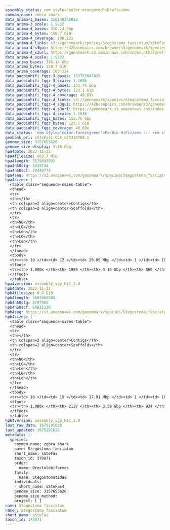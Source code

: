 ```yaml
---
assembly_status: <em style="color:orangered">Draft</em>
common_name: zebra shark
data_arima-3_bases: 316140242012
data_arima-3_scale: 1.9532
data_arima-4_bases: 316.14 Gbp
data_arima-4_bytes: 150.7 GiB
data_arima-4_coverage: 100.12x
data_arima-4_links: s3://genomeark/species/Stegostoma_fasciatum/sSteFas4/genomic_data/arima/<br>
data_arima-4_s3gui: https://42basepairs.com/browse/s3/genomeark/species/Stegostoma_fasciatum/sSteFas4/genomic_data/arima/
data_arima-4_s3url: https://genomeark.s3.amazonaws.com/index.html?prefix=species/Stegostoma_fasciatum/sSteFas4/genomic_data/arima/
data_arima-4_scale: 1.9532
data_arima_bases: 316.14 Gbp
data_arima_bytes: 150.7 GiB
data_arima_coverage: 100.12x
data_pacbiohifi_fqgz-3_bases: 153755847025
data_pacbiohifi_fqgz-3_scale: 1.1636
data_pacbiohifi_fqgz-4_bases: 153.76 Gbp
data_pacbiohifi_fqgz-4_bytes: 123.1 GiB
data_pacbiohifi_fqgz-4_coverage: 48.69x
data_pacbiohifi_fqgz-4_links: s3://genomeark/species/Stegostoma_fasciatum/sSteFas4/genomic_data/pacbio_hifi/<br>
data_pacbiohifi_fqgz-4_s3gui: https://42basepairs.com/browse/s3/genomeark/species/Stegostoma_fasciatum/sSteFas4/genomic_data/pacbio_hifi/
data_pacbiohifi_fqgz-4_s3url: https://genomeark.s3.amazonaws.com/index.html?prefix=species/Stegostoma_fasciatum/sSteFas4/genomic_data/pacbio_hifi/
data_pacbiohifi_fqgz-4_scale: 1.1636
data_pacbiohifi_fqgz_bases: 153.76 Gbp
data_pacbiohifi_fqgz_bytes: 123.1 GiB
data_pacbiohifi_fqgz_coverage: 48.69x
data_status: '<em style="color:forestgreen">PacBio HiFi</em> ::: <em style="color:forestgreen">Arima</em>'
genbank_pri: sSteFas1:GCA_022316705.1
genome_size: 3157655626
genome_size_display: 3.16 Gbp
hpa4date: 2022-11-21
hpa4filesize: 882.7 MiB
hpa4length: 3179043932
hpa4n50ctg: 6235744
hpa4n50scf: 78440774
hpa4seq: https://s3.amazonaws.com/genomeark/species/Stegostoma_fasciatum/sSteFas4/assembly_vgp_HiC_2.0/sSteFas4.HiC.hap1.20221121.fasta.gz
hpa4sizes: |
  <table class="sequence-sizes-table">
  <thead>
  <tr>
  <th></th>
  <th colspan=2 align=center>Contigs</th>
  <th colspan=2 align=center>Scaffolds</th>
  </tr>
  <tr>
  <th>NG</th>
  <th>LG</th>
  <th>Len</th>
  <th>LG</th>
  <th>Len</th>
  </tr>
  </thead>
  <tbody>
  <tr><td> 10 </td><td> 12 </td><td> 20.09 Mbp </td><td> 1 </td><td> 163.09 Mbp </td></tr>  <tr><td> 20 </td><td> 31 </td><td> 15.30 Mbp </td><td> 4 </td><td> 130.64 Mbp </td></tr>  <tr><td> 30 </td><td> 56 </td><td> 10.71 Mbp </td><td> 6 </td><td> 108.38 Mbp </td></tr>  <tr><td> 40 </td><td> 90 </td><td> 8.21 Mbp </td><td> 9 </td><td> 96.42 Mbp </td></tr>  <tr style="background-color:#cccccc;"><td> 50 </td><td> 133 </td><td style="background-color:#88ff88;"> 6.24 Mbp </td><td> 13 </td><td style="background-color:#88ff88;"> 78.44 Mbp </td></tr>  <tr><td> 60 </td><td> 192 </td><td> 4.81 Mbp </td><td> 18 </td><td> 62.29 Mbp </td></tr>  <tr><td> 70 </td><td> 276 </td><td> 3.03 Mbp </td><td> 24 </td><td> 51.52 Mbp </td></tr>  <tr><td> 80 </td><td> 406 </td><td> 1.93 Mbp </td><td> 30 </td><td> 41.83 Mbp </td></tr>  <tr><td> 90 </td><td> 635 </td><td> 0.94 Mbp </td><td> 42 </td><td> 15.89 Mbp </td></tr>  <tr><td> 100 </td><td> 1985 </td><td> 7.96 Kbp </td><td> 859 </td><td> 7.96 Kbp </td></tr>  </tbody>
  <tfoot>
  <tr><th> 1.000x </th><th> 1986 </th><th> 3.16 Gbp </th><th> 860 </th><th> 3.18 Gbp </th></tr>
  </tfoot>
  </table>
hpa4version: assembly_vgp_HiC_2.0
hpb4date: 2022-11-21
hpb4filesize: 0.9 GiB
hpb4length: 3603968594
hpb4n50ctg: 5797865
hpb4n50scf: 68031136
hpb4seq: https://s3.amazonaws.com/genomeark/species/Stegostoma_fasciatum/sSteFas4/assembly_vgp_HiC_2.0/sSteFas4.HiC.hap2.20221121.fasta.gz
hpb4sizes: |
  <table class="sequence-sizes-table">
  <thead>
  <tr>
  <th></th>
  <th colspan=2 align=center>Contigs</th>
  <th colspan=2 align=center>Scaffolds</th>
  </tr>
  <tr>
  <th>NG</th>
  <th>LG</th>
  <th>Len</th>
  <th>LG</th>
  <th>Len</th>
  </tr>
  </thead>
  <tbody>
  <tr><td> 10 </td><td> 15 </td><td> 17.91 Mbp </td><td> 1 </td><td> 166.56 Mbp </td></tr>  <tr><td> 20 </td><td> 39 </td><td> 12.91 Mbp </td><td> 4 </td><td> 114.86 Mbp </td></tr>  <tr><td> 30 </td><td> 70 </td><td> 10.12 Mbp </td><td> 8 </td><td> 102.24 Mbp </td></tr>  <tr><td> 40 </td><td> 112 </td><td> 7.64 Mbp </td><td> 11 </td><td> 82.41 Mbp </td></tr>  <tr style="background-color:#cccccc;"><td> 50 </td><td> 166 </td><td style="background-color:#88ff88;"> 5.80 Mbp </td><td> 16 </td><td style="background-color:#88ff88;"> 68.03 Mbp </td></tr>  <tr><td> 60 </td><td> 235 </td><td> 4.58 Mbp </td><td> 22 </td><td> 59.48 Mbp </td></tr>  <tr><td> 70 </td><td> 328 </td><td> 3.33 Mbp </td><td> 29 </td><td> 49.85 Mbp </td></tr>  <tr><td> 80 </td><td> 459 </td><td> 2.09 Mbp </td><td> 38 </td><td> 31.85 Mbp </td></tr>  <tr><td> 90 </td><td> 703 </td><td> 0.99 Mbp </td><td> 74 </td><td> 4.56 Mbp </td></tr>  <tr><td> 100 </td><td> 2136 </td><td> 13.88 Kbp </td><td> 933 </td><td> 13.88 Kbp </td></tr>  </tbody>
  <tfoot>
  <tr><th> 1.000x </th><th> 2137 </th><th> 3.59 Gbp </th><th> 934 </th><th> 3.60 Gbp </th></tr>
  </tfoot>
  </table>
hpb4version: assembly_vgp_HiC_2.0
last_raw_data: 1675291026
last_updated: 1675291026
metadata: |
  species:
    common_name: zebra shark
    name: Stegostoma fasciatum
    short_name: sSteFas
    taxon_id: 378071
    order:
      name: Orectolobiformes
    family:
      name: Stegostomatidae
    individuals:
    - short_name: sSteFas4
    genome_size: 3157655626
    genome_size_method: 
    project: [ ]
name: Stegostoma fasciatum
name_: Stegostoma_fasciatum
short_name: sSteFas
taxon_id: 378071
---
```

